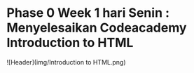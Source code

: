 # Phase 0 Week 1 hari Senin : Menyelesaikan Codeacademy Introduction to HTML

![Header](img/Introduction to HTML.png)
